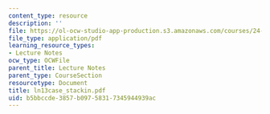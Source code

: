 ```yaml
---
content_type: resource
description: ''
file: https://ol-ocw-studio-app-production.s3.amazonaws.com/courses/24-951-introduction-to-syntax-fall-2003/b5bbccde3857b09758317345944939ac_ln13case_stackin.pdf
file_type: application/pdf
learning_resource_types:
- Lecture Notes
ocw_type: OCWFile
parent_title: Lecture Notes
parent_type: CourseSection
resourcetype: Document
title: ln13case_stackin.pdf
uid: b5bbccde-3857-b097-5831-7345944939ac
---
```

